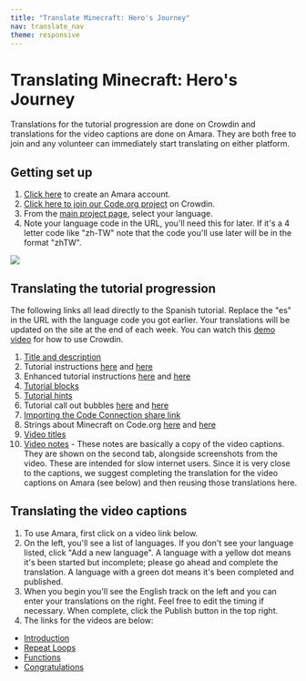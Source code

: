 ```yaml
---
title: "Translate Minecraft: Hero's Journey"
nav: translate_nav
theme: responsive
---
```


# Translating Minecraft: Hero's Journey
Translations for the tutorial progression are done on Crowdin and translations for the video captions are done on Amara. They are both free to join and any volunteer can immediately start translating on either platform.

## Getting set up

1. [Click here](https://amara.org/en/auth/login/?next=/) to create an Amara account.
1. [Click here to join our Code.org project](https://crowdin.com/project/codeorg) on Crowdin.
1. From the [main project page](https://crowdin.com/project/codeorg), select your language.
1. Note your language code in the URL, you'll need this for later. If it's a 4 letter code like "zh-TW" note that the code you'll use later will be in the format "zhTW".

<img src="/images/fit-500/translate-find-code.jpg" style="max-width: 100%;"> 

## Translating the tutorial progression
The following links all lead directly to the Spanish tutorial. Replace the "es" in the URL with the language code you got earlier. Your translations will be updated on the site at the end of each week. You can watch this [demo video](/files/crowdin.swf) for how to use Crowdin.

1. [Title and description](https://crowdin.com/translate/codeorg/63/enus-es#q=Hero)
1. Tutorial instructions [here](https://crowdin.com/translate/codeorg/318/enus-es#q=MC_HOC_2017) and [here](https://crowdin.com/translate/codeorg/318/enus-es#q=Function+intro+Ryan)
1. Enhanced tutorial instructions [here](https://crowdin.com/translate/codeorg/551/enus-es#q=MC_HOC_2017) and [here](https://crowdin.com/translate/codeorg/551/enus-es#q=Function+intro+Ryan)
1. [Tutorial blocks](https://crowdin.com/translate/codeorg/527/enus-es)
1. [Tutorial hints](https://crowdin.com/translate/codeorg/552/enus-es#q=MC_HOC_2017)
1. Tutorial call out bubbles [here](https://crowdin.com/translate/codeorg/553/enus-es#q=MC_HOC_2017) and [here](https://crowdin.com/translate/codeorg/553/enus-es#q=Function_intro_Ryan_1)
1. [Importing the Code Connection share link](https://crowdin.com/translate/codeorg/40/enus-es#q=import)
1. Strings about Minecraft on Code.org [here](https://crowdin.com/translate/codeorg/56/enus-es#q=minecraft) and [here](https://crowdin.com/translate/codeorg/56/enus-es#q=mc)
1. [Video titles](https://crowdin.com/translate/codeorg/41/enus-es#q=mc_2017)
1. [Video notes](https://crowdin.com/translate/codeorg/46/enus-es#q=mc_2017) - These notes are basically a copy of the video captions. They are shown on the second tab, alongside screenshots from the video. These are intended for slow internet users. Since it is very close to the captions, we suggest completing the translation for the video captions on Amara (see below) and then reusing those translations here.

## Translating the video captions

1. To use Amara, first click on a video link below.
1. On the left, you'll see a list of languages. If you don't see your language listed, click "Add a new language". A language with a yellow dot means it's been started but incomplete; please go ahead and complete the translation. A language with a green dot means it's been completed and published.
1. When you begin you'll see the English track on the left and you can enter your translations on the right. Feel free to edit the timing if necessary. When complete, click the Publish button in the top right.
1. The links for the videos are below:
  * [Introduction](https://amara.org/en/videos/ovVQrWjyNC6w/info/minecraft-hour-of-code-heros-journey/)
  * [Repeat Loops](https://amara.org/en/videos/wDtYZTUEVNsa/info/minecraft-hour-of-code-repeat-loops/)
  * [Functions](https://amara.org/en/videos/BrPCD02tFRmk/info/minecraft-hour-of-code-functions/)
  * [Congratulations](https://amara.org/en/videos/5zJuHLxHUwcC/info/minecraft-hour-of-code-congratulations/)
